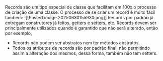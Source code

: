 Records são um tipo especial de classe que facilitam em 100x o processo de criação de uma classe. O processo de se criar um record é muito fácil também:
![[Pasted image 20250630155930.png]]
Records por padrão já entregam construtores já feitos, getters e setters, etc.
Records devem ser principalmente utilizados quando é garantido que não será alterado, então por exemplo, 

- Records não podem ser abstratos nem ter métodos abstratos.
- Todos os atributos de records são por padrão final, não permitindo assim a alteração dos mesmos, dessa forma, também não tem setters.
